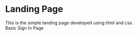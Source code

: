 # Landing Page

This is the simple landing page developed using html and css.
<br>
Basic Sign In Page